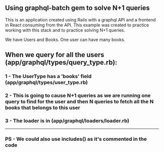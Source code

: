 ## Using graphql-batch gem to solve N+1 queries

This is an application created using Rails with a graphql API and a frontend in React consuming from the API.
This example was created to practice working with this stack and to practice solving N+1 queries.

We have Users and Books.
One user can have many books.

## When we query for all the users (app/graphql/types/query_type.rb):
  
  ### 1 - The UserType has a 'books' field (app/graphql/types/user_type.rb)
  
  ### 2 - This is going to cause N+1 queries as we are running one query to find for the user and then N queries to fetch all the N books that belongs to this user
  
  ### 3 - The loader is in (app/graphql/loaders/loader.rb)
  
  ------------------------------------------------------------------------------
  
  ### PS - We could also use includes() as it's commented in the code

